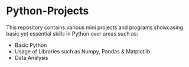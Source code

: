 # Python-Projects

This repository contains various mini projects and programs showcasing basic yet
essential skills in Python over areas such as:

* Basic Python
* Usage of Libraries such as Numpy, Pandas & Matplotlib
* Data Analysis
